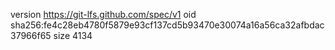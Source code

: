 version https://git-lfs.github.com/spec/v1
oid sha256:fe4c28eb4780f5879e93cf137cd5b93470e30074a16a56ca32afbdac37966f65
size 4134
